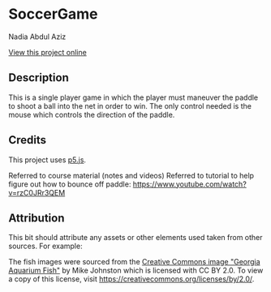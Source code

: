 # SoccerGame

Nadia Abdul Aziz

[View this project online](URL_FOR_THE_RUNNING_PROJECT)

## Description

This is a single player game in which the player must maneuver the paddle to shoot a ball into the net in order to win. The only control needed is the mouse which controls the direction of the paddle. 

## Credits

This project uses [p5.js](https://p5js.org).

Referred to course material (notes and videos) 
Referred to tutorial to help figure out how to bounce off paddle: https://www.youtube.com/watch?v=rzC0JRr3QEM 


## Attribution

This bit should attribute any assets or other elements used taken from other sources. For example:

The fish images were sourced from the [Creative Commons image "Georgia Aquarium Fish"](https://search.creativecommons.org/photos/96f6f770-eac1-488c-8abb-16bee7bcc874) by Mike Johnston which is licensed with CC BY 2.0. To view a copy of this license, visit https://creativecommons.org/licenses/by/2.0/.
